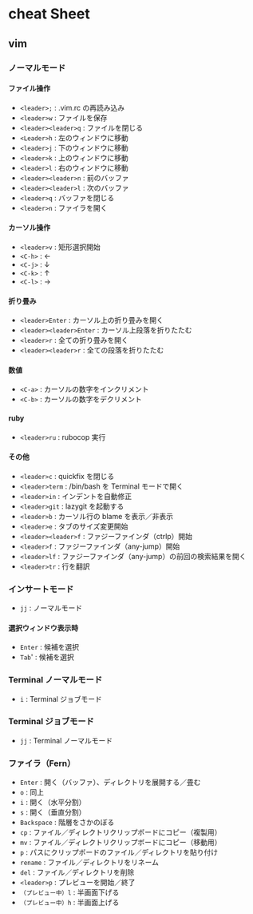 # cheat Sheet

## vim

### ノーマルモード

#### ファイル操作

-   `<leader>;` : .vim.rc の再読み込み
-   `<leader>w` : ファイルを保存
-   `<leader><leader>q` : ファイルを閉じる
-   `<Leader>h` : 左のウィンドウに移動
-   `<leader>j` : 下のウィンドウに移動
-   `<leader>k` : 上のウィンドウに移動
-   `<leader>l` : 右のウィンドウに移動
-   `<leader><leader>n` : 前のバッファ
-   `<leader><leader>l` : 次のバッファ
-   `<leader>q` : バッファを閉じる
-   `<leader>n` : ファイラを開く

#### カーソル操作

-   `<leader>v` : 矩形選択開始
-   `<C-h>` : ←
-   `<C-j>` : ↓
-   `<C-k>` : ↑
-   `<C-l>` : →

#### 折り畳み

-   `<leader>Enter` : カーソル上の折り畳みを開く
-   `<leader><leader>Enter` : カーソル上段落を折りたたむ
-   `<leader>r` : 全ての折り畳みを開く
-   `<leader><leader>r` : 全ての段落を折りたたむ

#### 数値

-   `<C-a>` : カーソルの数字をインクリメント
-   `<C-b>` : カーソルの数字をデクリメント

#### ruby

-   `<leader>ru` : rubocop 実行

#### その他

-   `<leader>c` : quickfix を閉じる
-   `<leader>term` : /bin/bash を Terminal モードで開く
-   `<leader>in` : インデントを自動修正
-   `<leader>git` : lazygit を起動する
-   `<leader>b` : カーソル行の blame を表示／非表示
-   `<leader>e` : タブのサイズ変更開始
-   `<leader><leader>f` : ファジーファインダ（ctrlp）開始
-   `<leader>f` : ファジーファインダ（any-jump）開始
-   `<leader>lf` : ファジーファインダ（any-jump）の前回の検索結果を開く
-   `<leader>tr` : 行を翻訳

### インサートモード

-   `jj` : ノーマルモード

#### 選択ウィンドウ表示時

-   `Enter` : 候補を選択
-   `Tab`' : 候補を選択

### Terminal ノーマルモード

-   `i` : Terminal ジョブモード

### Terminal ジョブモード

-   `jj` : Terminal ノーマルモード

### ファイラ（Fern）

-   `Enter` : 開く（バッファ）、ディレクトリを展開する／畳む
-   `o` : 同上
-   `i` : 開く（水平分割）
-   `s` : 開く（垂直分割）
-   `Backspace` : 階層をさかのぼる
-   `cp` : ファイル／ディレクトリクリップボードにコピー（複製用）
-   `mv` : ファイル／ディレクトリクリップボードにコピー（移動用）
-   `p` : パスにクリップボードのファイル／ディレクトリを貼り付け
-   `rename` : ファイル／ディレクトリをリネーム
-   `del` : ファイル／ディレクトリを削除
-   `<leader>p` : プレビューを開始／終了
-   `（プレビュー中）l` : 半画面下げる
-   `（プレビュー中）h` : 半画面上げる
